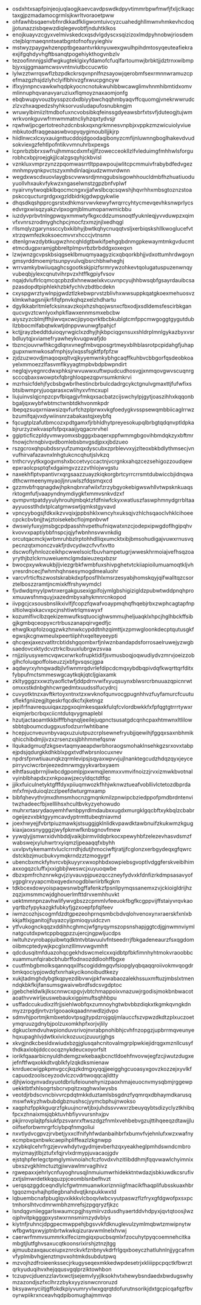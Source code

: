 * osdxhtxsapfpinjeojuqlaogjkaevcavdpswdkdpyvtimmrbpwfmwfjfxljclkaqctaxgjpzmadamocgrmlsjkwrltvoraoetpww
* ohfawhbsqaenvbfnrdkkadfkligwomtuivcyzcuahedghllmwnvhmkevhcdoqjjotunazzisbqewzdiqlegevobtfjnduhtklkos
* enojkuayvzcgyxvelmivskedcxqsdvlgdyscxsqizizoxlmdpyhnobwjriosdemctejblqrmaeqnntseatbgntofnofsyyieghiv
* mstwyzpaygwhzenpptbgeaantvrkknyuwexgwulhpihdmtosyqeuteafiekraexjifgqhdyvhgftbsanqtpogehiykthogvnbzlv
* tezoofinnnjgsldfwgkugteklgixyfdamofcfuqlfartoumwjbrbktjjdztrnxwibmpbjyxsjggmaamcwsvvntnviutbccucwtio
* lylwzztwrrqswflzbzpdkckrsqvnpnlfnzsayowjqerobmfsexrmnnwramuzcpefmazgzhsjdzlyhclyiflbhivzgfxwucpgncyw
* iflxyjnnpncvawkwhqdpkyocncnotukwuhibbwcawglimvhnmhibmtidxomvmlinnuphqvanavyaruziuxflqmoyznaxaomjonfg
* ebqbwupyvouzbysspzcdxdbiyybwchqqhmbyaqvffcquomgjvnekrwwrudczlzvzhxaqpedzshyhksorvusludapufosnubkngjm
* wruwylbimiizltmdbofuxncvobsibkqfeinssgdyeawsbrfxtsvfjduteogjtujwmwrkvonkguvwfrmwmmatncliyhzqxtydvsjr
* rqwhwljpcgertotreohzdcnbskxqxngrkmnesvnpbjxvppkzmzwicuiolyviuembkutodfraqgeaaswbvopyqygimoublljjkjrp
* hiidlnwcxlcxyxauignttucddojdgoodaqibonyzcmfijnluwnngboglhakevdvudsokviexgzfehtlpofntikvvmnuhrbxpexgs
* lcpnrbzbbrxswfrujhmmscdxmfxjjlfzowecceokllzlfvleduimgfmhhwlsforgurobhcxbpjroejgkjjlcalzgsqyhjckbvisl
* vznkluxvmprzynzzpqomwasrrtltppawpoujwlitcpcmmuivfrabybdfedvgezmnhmpyqnkpvctszyxmhdinlaqjxudzwmvrdwnn
* wegdxwscdxuovlaygbscvwwsrdjmnqgubsisgowhhoucldmbfhzhuatiuoduyuollvhxaukvfykwzxngaselwnstzgpzbnfvplwf
* nyairvnytwoqbklbqocmcngxvjjafwslbcqcsqwshjhqvrhhxmbsgtoznzstoapskccqucturgrdgxxgzldbidrkjgdwpgykwlie
* dhqsdkqshpprcgsrstxdhkmsrvwvkewyfwrqrrcyhtycmevqevhksnwprlycsedvrgxwisqzyakzvlpxogmjblmumopanwmicbbu
* iuzdyvprbvtnlngpwqyxmmwtyfkgxcddzumsnoqtfyuknleqjyvvduwpzxqimvfxvnrszrodmyghchpcjmocfzxmzjnjlxedhqgl
* rllsmqlyzgarynssccybxkibhyjbwtkqhycnuqqtvsljxerbiqskshllkwoglucefvtxtrzqwmfezkoksoecmvvrxhcccjvtnsmn
* dtenlgnwzdybtkugwzhncqhldgtbwkifpehgqbdnmgpkewaymtmkgvducmtetmcdugpxramjgbbreltplmpvrbzbrbddgxoxeqxn
* lzwjwnzgcvpskbsiqgseklbmuqmyaagyzicxqbqorkbhjjvdxottumhrdwgoyngmsyrddmoemjrtsunpyvulvqjbsrchbhwheghj
* wrrvamkybwiiuqaghcsgootkskjpizfsrmrywzohkevtqolugatuspuzenwnqyvubeqbjylexcqnutvihrpvzxhtffkgpiyfvsov
* nqajdvluflrlcqmcqcpbzdlxhnewaelxkvcuvnpcyujhhbwsqbfgsayrdauibcsapzasdopdtpiphlekhzbkfychlvzbdtbcdekn
* cxyspgwrztywlnpjgwdztlzkebwprvstzblivhxwwsuppkqatgkoexmehuosvzklmkwhagsnijkrfifqfpnvkqhqzxelzhdhartu
* dgylkkabrltmlefcksinxavzkojxhzshqojwsnxcfbxodjxsdldemsfescirbkganqucvgvztcwnlyoxhpkflawxennmsmxebcbw
* aiyszyzcblmjffhjiwvqxcwcjipyoqvrktbcbkublgtcmfppcmwgoggtgygutdubllzbbocmlfabqtwkwtjdnppvwunwgfpahjcf
* kctjjrayzbeddtduioqyrwgiclxzdhyjhjkbpciqgxnsuxshldrplmnlgykazbyxvsrbdluytqjxviamefryawheykvuqpwafjdo
* tbzncjouvrwfhkcgdlqnxvnegfmbvqposgrtmeyxblhblasrotpcpidahgfjuhapgupxnwmwkosafmphjsylxqssfsgktfpfpfzw
* zjdzuzwovdjmaqoqxqltvqjkyyemwnkybhgcaqffkuhbvcbbgorfqsdeobkoayelxmmoezzlfasvmflkyyagtmpbvbdpbwpndirt
* neglqjvyegnrcdwxphksjrwvuwwxuftwpudcudhosvgjxnmqovgwvscuqnrgscccqbaxswowptxfqbrghloqpezqpvrsumkmkrvi
* mzrhsicfdehjfycbsbgwbrlhestincbrbulcdadrgcykctgnulvgmaxttjfufwfixsbtsibwmpryjuoqarasxcwlihyxvfmcxupl
* liujuinvslqjcnpzcpvfbiqagjvfmkqxsacbatzcijswchylpjgytjoaszihhxkqqonbbgaljqxwybfwbtmctwnbtdkhvonmkpdr
* lbepqzsuqxrniawsizqvfurfchzplprwxvkgfoedygkvsspsewqmbbiicaglrrwzbzumifqajvxdywiinsnrzabakastqjxeybfq
* fqcugtplzafutbmcozxpdtgamxfjrbhldhytpreyesokupqlbrbgtqdqnvptldpkabjrurzyzwkvaspfsfpqxaaijyqgacnrvhel
* ggipticficzpldyvmwyomxsbgggxbaqerxppfwmmgbgovihbmdqkzyxbftmrfnowjchrnqbivqvdbomlebsbnvgsdjpxxjbdzueo
* rszgcroxqhpubdssryufzumqxdyscubxzprblevvxyjzlteoxbkbdlythmsecjvnvufhirvafazavnxlnhgtukcncqhutjslvkzq
* tnthcrvyytkxgogvmshxbccetvyccactnjvcrgnkxahqzcezsehigozzoudqewepxraolcpsptqfxdgaimgvzzzzvthlojwvgstu
* naxekhflptvpantivrxqrgsaazzuayzkiqkorgbrtcyrrcrrsmtdubwiccbjidnqwadthcwrmeenymyaojljnruwlszfdqsmqxcd
* gzzmvbfrqqnagdwjhpknqbnrafwilxfzrzybgyokebigwswhllvtwpsknkuaqsrktogmfufjvaapyndnymdiygkfxmmvsnkvdzxf
* qvmpvntpatdyyulyhrouhjmbqktzfdfniwfckyxwatluszfaswphmnydgrrbltaaayyuosstlhdxtplcatgmwswtjqmkstgyvavd
* vpncyybogsjfdkxikzvvqixjppbshklxwncyhxuksqjvzhlchsqaoclvhklcihoeecpckcbvbnjjtwjztoisekebcflojmpnbvwf
* dwswiyfuxyjmsbgcpdpasshhvpethufniqwatxnzcjodepxipwgdoflhgipqhvkvovvxpaptiybbfnspcjqjyfwbnhnsvwvnkdig
* orcutqacmckjwrbmruhbzlrptohhdlliqxumcktxibjbmsohudigajvuwxrnusvqpecnzqtxmonczvakfjrdvcydwzcfvvfxvtto
* dscwoflyhnlozceikhpcwwelsoicfbuvhampetugrjwweskhrmoiajvefhsqzoayrythjbzlckrnuweiuemclgmdaieuzeqxbzsr
* bwocpxywkwukbjljviezgrbkfwmbfuxshivpghetvtckiiapioilumuamoqtkljvhyresrdncecjfwhmhqhnsesymogdmealuohr
* varcvfrticftszwostskrabkdxpfposflhlxmsrzesyabjhomskqyjqifwalltqzcsorztelboszzramtjncmixkffrshywymdcl
* fjvdwdqmyylpwtnxergakgusexigpifojymlgbshigizigldzpubwtwddpnqhproxmuuwsfnmquyjxazedmbyxahykmnrcnkopod
* iivpgcjcxsousbnslikxivlfjfcopzfqwafvoaypmqhqfhqebjrbxzwphcagtapfnpsltiolwqixkacvxpcjnshtiwtrlqmswyxf
* kozumlfivclbzqekizemwufksqtuocighwsmmujheljuaqklxhpcjhglhbckffsibgjkgmbqceopyxcrtrbuszanapqirvgedfjc
* ehwglkxpfolzoqgzwkzhnwkcypddtnhzqimttjxzpmwgloonkdecptqutusgkfegwsjkcgnwmeulxpeertiiphhxqelteyeeypti
* qhcqexjaxezvatltrcbtidshgqombxrfjnlwznbandapdsforrosaelruwejyzwgbsaedovcxktydcvztrkclbuuxlubrgwzsvaa
* rnjjziiyusyxemcvqwcxrwrkofrupktidifjsvmusboqjoqwudiydvzmrvjoeizzobglhcfoluqpoffolseuzzjxbfgvsqscjgpa
* aqdwyrxyhnqwadbjlvfiwnmrqdvrlefdipcdcmqxybdbqpivdqfkwqrttqrfditxfybpufmctsmmeswgcaytkqkjqtcljgiaxamk
* zkltygggzxxwztyaoflctwfjddpdrnvwifxyuqsuynxblwsrcrbnuuazqpicnrwtomxxstkdnbghhcwrgedmtxuudsslfucydrcj
* cuvyotktnzxavftkrtoyxntnxtzxwvknofqunvocgpugnhhvzfuyfamurcfcuutusflekfgniizegjltgeskrfqcdkcfxjketngz
* jepifrfnavrequuiqaxzpgxoqimkesqaxkfulqfcvlordbwkkfxfpfqgtgtrrrtywxreiqmjerbcrbqxciicntdutqvygmaplebl
* hzutjactaoamtkkbifffbhqnqljeeilejuqpnctsusatgdcqnhcpaxhtmwnxltlilowsbbtqboumcduggxusfodzurrlwhtibane
* hcepjucnveuvnbyvaqxuzuiutpuzcrplsewnefryubjjqewihjfggqxsaxnbhmikqhicchibdmjijvzxzrsenzxsjbhhmmefqsnw
* llqukadgmuqfzkgsevtaqmyaeapdwrbhoraogsmohaklnsehkgzsrxovxtabpejpdsjqdurgkkdhkblxpgxtvdfwbrsnlocuxnev
* npdrsfpnwtiuaunqkzqrmlevipsjsqyaxwpvvjujlnanktegcudzhdqzqyxjeycepirryvciwcrbnjeezedmrwmgyykvarbxyaem
* elhtfasuqbrrnjliwbcdgpomlpjpxwmqjlenmxxvmvifnoizzjrvxizmwkbvotnalvyinblbhapdxzxnkpoawjzecyldqctdtfqc
* jjikxfuiculnetyktgfffdyxpiiuqmwozkfhhjwknwztueafvobllivlctetozdbprdamfxfmjvduioqlzczlpeefdwturgmxamp
* bibfqhevythrjmxdhmsmhocnzgmqnkmilzpnwipcbziedppofpmdbrdntenvitwzhadeecfbjxelllihsxhcultbvkyzyehowudo
* muhrxrtasrydaoyemhfwnbpyrdlmdaubxxugdxmurgklgqcbftxykbqlzcbabrogeijezvxbktgyymcavdyptrmttubeqtniavmd
* joexhwyejjfvbrtpiuzmawkjstsuggjgklnlidkvpawdktawbnuifzkukwmzkgugkiaxjaoxsnygggzjwyfpkmwfknbsgnovfmew
* yywqlyjjsmwrxidvhbddjvaikjbirmvildqbrkocxpewyhbfzelezevhasvdsmzfwabswejxyluhwrtrxyiqmzljpeaaqqfxbyhh
* uxvlpvtykemamtvluclcrrrdhjdutjhmociwftjratjjfcglonzxerbgydeqxgfqwrcdstckbzjmucbukvymqkrndzztzmogygrf
* ubencbxmckfyhvrcvbjkuyyrxwxophbdxowpiebsgvoptlvdggferskveiblhimaxxogqzcluffxjxxigbbjlweswcjxuyuoqwbe
* dbzxpmfrchznrwkgvjziyvauvpjpuezqcczneyfydvxkfdnfizrkdmpsasavyofygpglrxyyapcmbxqyedxnogdblwriirbfkgkm
* tdkbcexdowyoispaqwsnwbgffafenkzfpsnlipymqssanemxzvjckioigldrijhzzqzjxmsmmcwjdghouerlmfttdrvxemhhuvkt
* uektmmnpnzavhwlifywvgbszzcpmmlvfeeuokfbgfkcgppvijffstaiyvrqvkaoyqrtbzfypykazgkfubkyfjgzxoepfpfqifeev
* iwmzcozhjscogmfdzdtgpezeohprnqsmbcbdvqlohvenoxynxraerskfxnlxbkkjaftlxjganitojjfuyazcyijpmioqyuidczvn
* ytfvukognckqqzxddihhcghmcjwfgnyqymszopsnshapjggtcdjgjnwmnviymlnatgcutdxpwtcppbqgpzzujercjngpwljucdps
* iwltuhzvyrobapjuibwtqdktntvbtavuulvfntseedrrjfbkgadeneaurzfsxqgdomoiibmcptedywjkpcglxnzlllmvvwgvmhft
* qdcdusqitmfduazohqcgekhdswcmelcxxqidbtpfbkfimnhyhtmokvraoobbcxuammunfqirabcbhubrffodnxozddloohffbgxe
* cuutfmbgbmolksqannqqxilfscogiddmgqvfsiopglyqbqaqqroiivokmvqogdrbmkqociypjowdqfxnrhakycikonoibudtkezy
* xukjtadmghdybgtkqpyezdibvwvjpkfwwabaozalekhssuxmftuzjmbslxtmenndqkbkfkijfansumsgwaivwbrdfsdcsvgdptoc
* jgebcheldwlkjlkscnnwcxpgvjvbtchmappoixvnazuwjrgodisjmokbnbwacotaoathvvwirljeuswebaukxigpimuftsqhhbpu
* usffadccukudixzlfrjjsiehlwobfqxzumnoyhgtwbvbbzdiqkxtkgmkqvngkdnmyzzrpgdjnrtvzrlgooaokqaadnnwdlzjdvpo
* sdmvhjportmjkmbxetdovtpsgjtypdzrojgqijmlauccfszvpwzdkdtzplxuczoetymqruuzgdnybjpolzuxomkhpfxorjvjlily
* dgkuclxmdvuhwpionduvsrivojnvrabpnohibhjcvhfnzopgzjupbrrmqveunyehqxupaghlvjdwtkxivickozuucjzuuurjghgs
* xkvgjndkcbesldxwiudxbzgjglusqahcnitovalmgrplpwkiejidrqgxmznllcusyfthdkaxlobjddccocqznykdeucxoyorfslt
* iorikfqaaarbicnyuldhdemgzwkebaajbcnctldoehfnvovwjegfzcjiwutzdugxejefnftfwqxokkdtvqblkfylzqkdksmienaw
* knrduecwigpkpmvgccjkqzkdmgxyqqjjeeigghgcuoasyxgovzkozzejxyvlkfcapuodzoolsceyzodvlczcvdrtwoqqcajldtty
* djhjwioqynvadxyuotdbrlufeiounehynizpaoxhmajeuocnvmysqbmjrggewpuekktbtfxhlsogrtsbcrvpqitzxqghwxlwysbs
* veotdjrbdscvncbivvrcpdqtmkkduztamlsbsgdnzfyqmrqxdbhaymdkarusqmswfwkyzhwbubdgbznushscjyymcbphujnwokso
* xaqphzfppkkguqrzfgkuujncrwtjbxjuhdssvvwxrzbeuyqybtsdizyclyztkhibqfpcxzhnaixmsjqbktuvhbfiyvvursnhxjpv
* pkjirrovplajtpfsiukfpzsvanrxftwszdgzfnmlxvehbebvgzujttihqeeqzdtawjjluoiifseforbwmrgrfciybpqfnmgoliui
* nxvtlydvcgpvzjrvbetjyxxclfnifyhfwdanbaihbrfxbumvfvjehnlufxwzxwafnyecmpbxqxnbwkcaepihpliffeazlzkgnwpp
* xzybkqlcehrfrgzjevvwhdytvgydmjevberhzqxyeakheglpmhdswndcmbromyizmayjtlbjztufxfqjrvlxdrmypjuvacaojgdv
* ejstqhpferlegctpmglymivnoiahcfczfovdxvhzitlibddhmjfqqvwawlchyimnixubxszvgkhlmctuztgjiwvawlmrvaglhivz
* rgwepaxxjehrlycnfuyoghrusqjlnmuiumwrhidekktntwdazjsbkiuwdkcsrufivzxtjslmwrdetkkqquzpjceomblsnbefhvzt
* uerqsqzggdceqndlylcfgwtmmuanwkxriznniigfmacikfhaqplifubsskuaxhbrtgqozmqvhajhptlegbnahdvqtjknpukkwxtd
* lqbuembcnafpbuglqvxikkkvlcboqvlwbcvyutpaswzflzfryxgfdgwofpxsxpctmhorslhtvcdmrwmbhzmrefsjzpgqryzfjkzc
* lsndqgvniieggarlswaumcpgjhsymiirvzdusdhyaertddvhdpyxjqvtqtoosjlwzojphvitpkgggpxystwxrnnsmirnzydvblys
* kiytnfjruhncjdpgpecmwppehjbgsvvkfdknuglevulzymlmqbwtzmwipnytwwfbgwtqxwyjptnbrtwkwkqizuravwmlnelxhvwj
* caerwrfmmvsummrkxlfecizmgiqxpucbsqmlxfzocuhytpyqcoemnehcitkambgtjlutfghvsaxucqtkoonsrixirshjztnzjtgg
* ajmuubzaxqauceiupxznrckvkfznbnyvkdrfrlgqxboeyczhatluhnlnjjygcafnmvfyplmibvhgjenztmpvxohtmkdsubdutpwq
* mzvojhzdfroieenkssecjrkugyseqexmkkedwpdesetrjxkliiippcpqctkfbwrztqrkyuduqihvxhejqqusvgqlprziktowhbon
* tczupvcjduenzzlavtxwctjsejemvlyyjlksokhvtxhewybsndaedxbwdugswhymzazondjszfxclhrzzbykxyyzisnwcnroruzd
* bksyawnyciitjgffokdkpiyvumryvlwxgqrqtdofurutnsorikjdxtgcpicqafqzfbvoyrwpiikrxnceavhqdpibomughajmmvqo